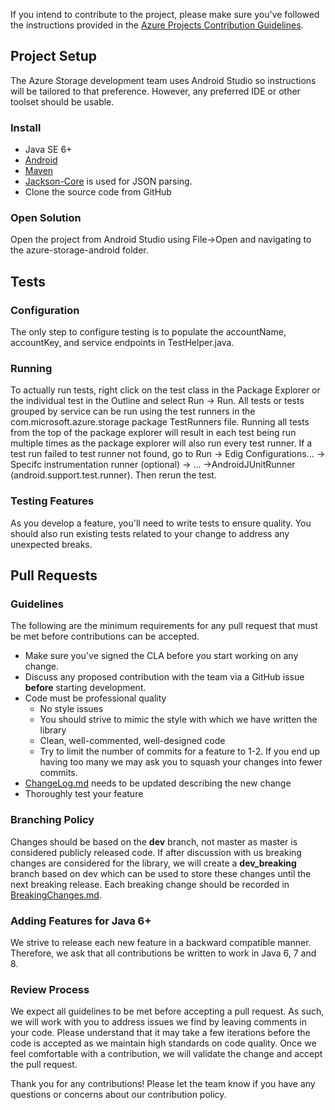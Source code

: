 If you intend to contribute to the project, please make sure you've followed the instructions provided in the [Azure Projects Contribution Guidelines](http://azure.github.io/guidelines/).
## Project Setup
The Azure Storage development team uses Android Studio so instructions will be tailored to that preference. However, any preferred IDE or other toolset should be usable.

### Install
* Java SE 6+
* [Android](https://developer.android.com/studio/index.html)
* [Maven](https://maven.apache.org/install.html)
* [Jackson-Core](https://github.com/FasterXML/jackson-core) is used for JSON parsing. 
* Clone the source code from GitHub

### Open Solution
Open the project from Android Studio using File->Open and navigating to the azure-storage-android folder.

## Tests

### Configuration
The only step to configure testing is to populate the accountName, accountKey, and service endpoints in TestHelper.java.

### Running
To actually run tests, right click on the test class in the Package Explorer or the individual test in the Outline and select Run -> Run. All tests or tests grouped by service can be run using the test runners in the com.microsoft.azure.storage package TestRunners file. Running all tests from the top of the package explorer will result in each test being run multiple times as the package explorer will also run every test runner.
If a test run failed to test runner not found, go to Run -> Edig Configurations... -> Specifc instrumentation runner (optional) -> ... ->AndroidJUnitRunner (android.support.test.runner). Then rerun the test.

### Testing Features
As you develop a feature, you'll need to write tests to ensure quality. You should also run existing tests related to your change to address any unexpected breaks.

## Pull Requests

### Guidelines
The following are the minimum requirements for any pull request that must be met before contributions can be accepted.
* Make sure you've signed the CLA before you start working on any change.
* Discuss any proposed contribution with the team via a GitHub issue **before** starting development.
* Code must be professional quality
	* No style issues
	* You should strive to mimic the style with which we have written the library
	* Clean, well-commented, well-designed code
	* Try to limit the number of commits for a feature to 1-2. If you end up having too many we may ask you to squash your changes into fewer commits.
* [ChangeLog.md](ChangeLog.md) needs to be updated describing the new change
* Thoroughly test your feature

### Branching Policy
Changes should be based on the **dev** branch, not master as master is considered publicly released code. If after discussion with us breaking changes are considered for the library, we will create a **dev_breaking** branch based on dev which can be used to store these changes until the next breaking release. Each breaking change should be recorded in [BreakingChanges.md](BreakingChanges.md). 

### Adding Features for Java 6+
We strive to release each new feature in a backward compatible manner. Therefore, we ask that all contributions be written to work in Java 6, 7 and 8.

### Review Process
We expect all guidelines to be met before accepting a pull request. As such, we will work with you to address issues we find by leaving comments in your code. Please understand that it may take a few iterations before the code is accepted as we maintain high standards on code quality. Once we feel comfortable with a contribution, we will validate the change and accept the pull request.


Thank you for any contributions! Please let the team know if you have any questions or concerns about our contribution policy.